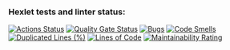 ### Hexlet tests and linter status:
[![Actions Status](https://github.com/Parsifal777/java-project-71/actions/workflows/hexlet-check.yml/badge.svg)](https://github.com/Parsifal777/java-project-71/actions)
[![Quality Gate Status](https://sonarcloud.io/api/project_badges/measure?project=Parsifal777_java-project-71&metric=alert_status)](https://sonarcloud.io/summary/new_code?id=Parsifal777_java-project-71)
[![Bugs](https://sonarcloud.io/api/project_badges/measure?project=Parsifal777_java-project-71&metric=bugs)](https://sonarcloud.io/summary/new_code?id=Parsifal777_java-project-71)
[![Code Smells](https://sonarcloud.io/api/project_badges/measure?project=Parsifal777_java-project-71&metric=code_smells)](https://sonarcloud.io/summary/new_code?id=Parsifal777_java-project-71)
[![Duplicated Lines (%)](https://sonarcloud.io/api/project_badges/measure?project=Parsifal777_java-project-71&metric=duplicated_lines_density)](https://sonarcloud.io/summary/new_code?id=Parsifal777_java-project-71)
[![Lines of Code](https://sonarcloud.io/api/project_badges/measure?project=Parsifal777_java-project-71&metric=ncloc)](https://sonarcloud.io/summary/new_code?id=Parsifal777_java-project-71)
[![Maintainability Rating](https://sonarcloud.io/api/project_badges/measure?project=Parsifal777_java-project-71&metric=sqale_rating)](https://sonarcloud.io/summary/new_code?id=Parsifal777_java-project-71)